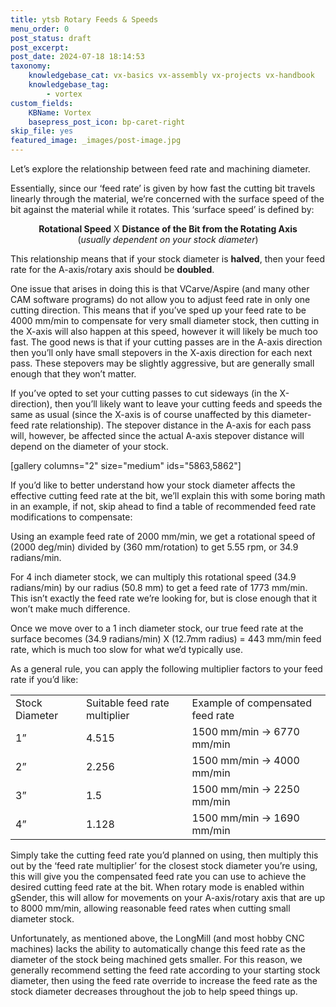 ```yaml
---
title: ytsb Rotary Feeds & Speeds
menu_order: 0
post_status: draft
post_excerpt: 
post_date: 2024-07-18 18:14:53
taxonomy:
    knowledgebase_cat: vx-basics vx-assembly vx-projects vx-handbook
    knowledgebase_tag:
        - vortex
custom_fields:
    KBName: Vortex
    basepress_post_icon: bp-caret-right
skip_file: yes
featured_image: _images/post-image.jpg
---
```


Let’s explore the relationship between feed rate and machining diameter.

Essentially, since our ‘feed rate’ is given by how fast the cutting bit travels linearly through the material, we’re concerned with the surface speed of the bit against the material while it rotates. This ‘surface speed’ is defined by:

<p style="text-align: center;"><b>Rotational Speed</b> X <b>Distance of the Bit from the Rotating Axis</b><br>(<em>usually dependent on your stock diameter</em>)</p>

This relationship means that if your stock diameter is **halved**, then your feed rate for the A-axis/rotary axis should be **doubled**.

One issue that arises in doing this is that VCarve/Aspire (and many other CAM software programs) do not allow you to adjust feed rate in only one cutting direction. This means that if you’ve sped up your feed rate to be 4000 mm/min to compensate for very small diameter stock, then cutting in the X-axis will also happen at this speed, however it will likely be much too fast. The good news is that if your cutting passes are in the A-axis direction then you’ll only have small stepovers in the X-axis direction for each next pass. These stepovers may be slightly aggressive, but are generally small enough that they won’t matter.

If you’ve opted to set your cutting passes to cut sideways (in the X-direction), then you’ll likely want to leave your cutting feeds and speeds the same as usual (since the X-axis is of course unaffected by this diameter-feed rate relationship). The stepover distance in the A-axis for each pass will, however, be affected since the actual A-axis stepover distance will depend on the diameter of your stock.

[gallery columns="2" size="medium" ids="5863,5862"]

If you’d like to better understand how your stock diameter affects the effective cutting feed rate at the bit, we’ll explain this with some boring math in an example, if not, skip ahead to find a table of recommended feed rate modifications to compensate:

Using an example feed rate of 2000 mm/min, we get a rotational speed of (2000 deg/min) divided by (360 mm/rotation) to get 5.55 rpm, or 34.9 radians/min.

For 4 inch diameter stock, we can multiply this rotational speed (34.9 radians/min) by our radius (50.8 mm) to get a feed rate of 1773 mm/min. This isn’t exactly the feed rate we’re looking for, but is close enough that it won’t make much difference.

Once we move over to a 1 inch diameter stock, our true feed rate at the surface becomes (34.9 radians/min) X (12.7mm radius) = 443 mm/min feed rate, which is much too slow for what we’d typically use.

As a general rule, you can apply the following multiplier factors to your feed rate if you’d like:

<table>
<tbody>
<tr>
<td>Stock Diameter</td>
<td>Suitable feed rate multiplier</td>
<td>Example of compensated  feed rate</td>
</tr>
<tr>
<td>1”</td>
<td>4.515</td>
<td>1500 mm/min -&gt; 6770 mm/min</td>
</tr>
<tr>
<td>2”</td>
<td>2.256</td>
<td>1500 mm/min -&gt; 4000 mm/min</td>
</tr>
<tr>
<td>3”</td>
<td>1.5</td>
<td>1500 mm/min -&gt; 2250 mm/min</td>
</tr>
<tr>
<td>4”</td>
<td>1.128</td>
<td>1500 mm/min -&gt; 1690 mm/min</td>
</tr>
</tbody>
</table>

Simply take the cutting feed rate you’d planned on using, then multiply this out by the ‘feed rate multiplier’ for the closest stock diameter you’re using, this will give you the compensated feed rate you can use to achieve the desired cutting feed rate at the bit. When rotary mode is enabled within gSender, this will allow for movements on your A-axis/rotary axis that are up to 8000 mm/min, allowing reasonable feed rates when cutting small diameter stock.

Unfortunately, as mentioned above, the LongMill (and most hobby CNC machines) lacks the ability to automatically change this feed rate as the diameter of the stock being machined gets smaller. For this reason, we generally recommend setting the feed rate according to your starting stock diameter, then using the feed rate override to increase the feed rate as the stock diameter decreases throughout the job to help speed things up.
